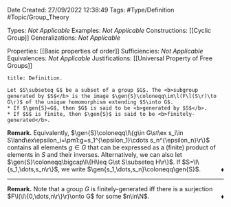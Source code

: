 <div class="topSpace"></div>

Date Created: 27/09/2022 12:38:49
Tags: #Type/Definition #Topic/Group_Theory

Types: <i>Not Applicable</i>
Examples: <i>Not Applicable</i>
Constructions: [[Cyclic Group]]
Generalizations: <i>Not Applicable</i>

Properties: [[Basic properties of order]]
Sufficiencies: <i>Not Applicable</i>
Equivalences: <i>Not Applicable</i>
Justifications: [[Universal Property of Free Groups]]

``` ad-Definition
title: Definition.

Let $S\subseteq G$ be a subset of a group $G$. The <b>subgroup generated by $S$</b> is the image $\gen{S}\coloneqq\im\l(F\l(S\r)\to G\r)$ of the unique homomorphism extending $S\into G$.
* If $\gen{S}=G$, then $G$ is said to be <b>generated by $S$</b>.
* If $S$ is finite, then $\gen{S}$ is said to be <b>finitely-generated</b>.

```

<b>Remark.</b> Equivalently, $\gen{S}\coloneqq\l\{g\in G\st\ex s_i\in S\land\ex\epsilon_i=\pm1:g=s_1^{\epsilon_1}\cdots s_n^{\epsilon_n}\r\}$ contains all elements $g\in G$ that can be expressed as a (finite) product of elements in $S$ and their inverses. Alternatively, we can also let $\gen{S}\coloneqq\bigcap\l\{H\leq G\st S\subseteq H\r\}$. If $S=\l\{s_1,\dots,s_n\r\}$, we write $\gen{s_1,\dots,s_n}\coloneqq\gen{S}$.<span style="float:right;">$\blacklozenge$</span>

---

<b>Remark.</b> Note that a group $G$ is finitely-generated iff there is a surjection $F\l(\l\{0,\dots,n\r\}\r)\onto G$ for some $n\in\N$.<span style="float:right;">$\blacklozenge$</span>
